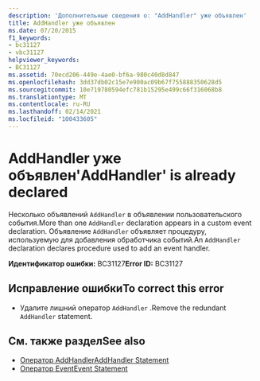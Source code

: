 ```yaml
---
description: 'Дополнительные сведения о: "AddHandler" уже объявлен'
title: AddHandler уже объявлен
ms.date: 07/20/2015
f1_keywords:
- bc31127
- vbc31127
helpviewer_keywords:
- BC31127
ms.assetid: 70ecd206-449e-4ae0-bf6a-980c40d8d847
ms.openlocfilehash: 3dd37db02c15e7e900ac09b67f755888350628d5
ms.sourcegitcommit: 10e719780594efc781b15295e499c66f316068b8
ms.translationtype: MT
ms.contentlocale: ru-RU
ms.lasthandoff: 02/14/2021
ms.locfileid: "100433605"
---
```

# <a name="addhandler-is-already-declared"></a><span data-ttu-id="43671-103">AddHandler уже объявлен</span><span class="sxs-lookup"><span data-stu-id="43671-103">'AddHandler' is already declared</span></span>

<span data-ttu-id="43671-104">Несколько объявлений `AddHandler` в объявлении пользовательского события.</span><span class="sxs-lookup"><span data-stu-id="43671-104">More than one `AddHandler` declaration appears in a custom event declaration.</span></span> <span data-ttu-id="43671-105">Объявление `AddHandler` объявляет процедуру, используемую для добавления обработчика событий.</span><span class="sxs-lookup"><span data-stu-id="43671-105">An `AddHandler` declaration declares procedure used to add an event handler.</span></span>  
  
 <span data-ttu-id="43671-106">**Идентификатор ошибки:** BC31127</span><span class="sxs-lookup"><span data-stu-id="43671-106">**Error ID:** BC31127</span></span>  
  
## <a name="to-correct-this-error"></a><span data-ttu-id="43671-107">Исправление ошибки</span><span class="sxs-lookup"><span data-stu-id="43671-107">To correct this error</span></span>  
  
- <span data-ttu-id="43671-108">Удалите лишний оператор `AddHandler` .</span><span class="sxs-lookup"><span data-stu-id="43671-108">Remove the redundant `AddHandler` statement.</span></span>  
  
## <a name="see-also"></a><span data-ttu-id="43671-109">См. также раздел</span><span class="sxs-lookup"><span data-stu-id="43671-109">See also</span></span>

- [<span data-ttu-id="43671-110">Оператор AddHandler</span><span class="sxs-lookup"><span data-stu-id="43671-110">AddHandler Statement</span></span>](../language-reference/statements/addhandler-statement.md)
- [<span data-ttu-id="43671-111">Оператор Event</span><span class="sxs-lookup"><span data-stu-id="43671-111">Event Statement</span></span>](../language-reference/statements/event-statement.md)
